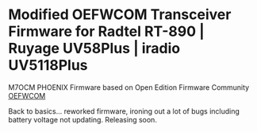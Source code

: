 # Modified OEFWCOM Transceiver Firmware for Radtel RT-890 | Ruyage UV58Plus | iradio UV5118Plus
M7OCM PHOENIX Firmware based on Open Edition Firmware Community [OEFWCOM](https://github.com/OEFW-community/RT-890-custom-firmware)

Back to basics... reworked firmware, ironing out a lot of bugs including battery voltage not updating. Releasing soon.
